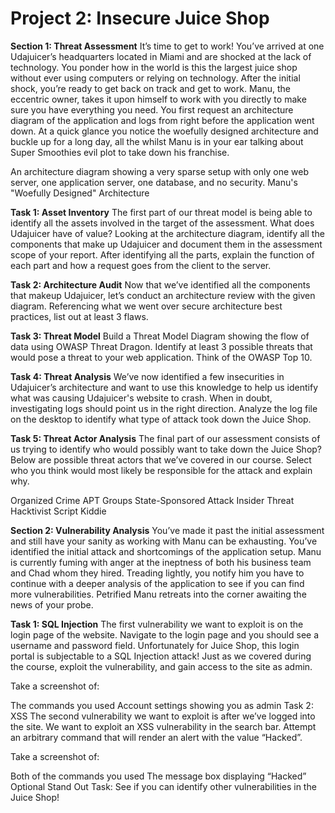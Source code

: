 # Project 2: Insecure Juice Shop

**Section 1: Threat Assessment**
It’s time to get to work! You’ve arrived at one Udajuicer’s headquarters located in Miami and are shocked at the lack of technology. You ponder how in the world is this the largest juice shop without ever using computers or relying on technology. After the initial shock, you’re ready to get back on track and get to work. Manu, the eccentric owner, takes it upon himself to work with you directly to make sure you have everything you need. You first request an architecture diagram of the application and logs from right before the application went down. At a quick glance you notice the woefully designed architecture and buckle up for a long day, all the whilst Manu is in your ear talking about Super Smoothies evil plot to take down his franchise.

An architecture diagram showing a very sparse setup with only one web server, one application server, one database, and no security.
Manu's "Woefully Designed" Architecture

**Task 1: Asset Inventory**
The first part of our threat model is being able to identify all the assets involved in the target of the assessment. What does Udajuicer have of value? Looking at the architecture diagram, identify all the components that make up Udajuicer and document them in the assessment scope of your report. After identifying all the parts, explain the function of each part and how a request goes from the client to the server.

**Task 2: Architecture Audit**
Now that we’ve identified all the components that makeup Udajuicer, let’s conduct an architecture review with the given diagram. Referencing what we went over secure architecture best practices, list out at least 3 flaws.

**Task 3: Threat Model**
Build a Threat Model Diagram showing the flow of data using OWASP Threat Dragon. Identify at least 3 possible threats that would pose a threat to your web application. Think of the OWASP Top 10.

**Task 4: Threat Analysis**
We’ve now identified a few insecurities in Udajuicer’s architecture and want to use this knowledge to help us identify what was causing Udajuicer's website to crash. When in doubt, investigating logs should point us in the right direction. Analyze the log file on the desktop to identify what type of attack took down the Juice Shop.

**Task 5: Threat Actor Analysis**
The final part of our assessment consists of us trying to identify who would possibly want to take down the Juice Shop? Below are possible threat actors that we’ve covered in our course. Select who you think would most likely be responsible for the attack and explain why.

Organized Crime
APT Groups
State-Sponsored Attack
Insider Threat
Hacktivist
Script Kiddie

**Section 2: Vulnerability Analysis**
You’ve made it past the initial assessment and still have your sanity as working with Manu can be exhausting. You’ve identified the initial attack and shortcomings of the application setup. Manu is currently fuming with anger at the ineptness of both his business team and Chad whom they hired. Treading lightly, you notify him you have to continue with a deeper analysis of the application to see if you can find more vulnerabilities. Petrified Manu retreats into the corner awaiting the news of your probe.

**Task 1: SQL Injection**
The first vulnerability we want to exploit is on the login page of the website. Navigate to the login page and you should see a username and password field. Unfortunately for Juice Shop, this login portal is subjectable to a SQL Injection attack! Just as we covered during the course, exploit the vulnerability, and gain access to the site as admin.

Take a screenshot of:

The commands you used
Account settings showing you as admin
Task 2: XSS
The second vulnerability we want to exploit is after we’ve logged into the site. We want to exploit an XSS vulnerability in the search bar. Attempt an arbitrary command that will render an alert with the value “Hacked”.

Take a screenshot of:

Both of the commands you used
The message box displaying “Hacked”
Optional Stand Out Task:
See if you can identify other vulnerabilities in the Juice Shop!



